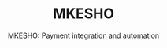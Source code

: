 ---
layout: project
tags: [Payments]
thumbnail: "showcase_mkesho.jpg"
description: "MKESHO is a mobile finance product that enables bank clients to save and borrow from their feature phones."
subtitle: "MKESHO: Payment integration and automation"
title:  "MKESHO"
slides:
- mkesho1.jpg
- mkesho2.jpg
- mkesho3.jpg
client: Equity Bank
tasks: Payment Integration
project_url: http://ke.equitybankgroup.com/business/products/ways-to-bank/mobile-banking/m-kesho
challenge: MPESA was a blessing to kenyans and kenyan businesses. Soon enough it became an alternative defacto currency that had out grown its initial peer to peer vision. Equity bank required automation of MPESA functionalities in the absence of an MPESA API. 
goals:
- Automate the disbursements and deposits of MPESA in the absence API integration
- Integrate payment transaction to the core banking system
- Deploy loan and savings services via a SIM toolkit application with Safaricom
solution: Project "Ambata" (translated to "connect") was born with the need to innovate and do the impossible. Connect to safaricom and automate trasncation swithout an API. Because MPESA APIs were non existant at the time, we used existing MPESA portal. Using web robots or web drivers, we accurately and securly replicaed the web process to automate and integrate disbursements to and from the core banking system
results: We were able for the first time ever to handle over 2000 MPESA disbursements transactions per minute, from approximately 1000 every hour at best. MKESHO was ground breaking in ushering in numerous bank/mobile products and opeing up MPESA to teh business community in kenya. It opened up the peer to business industry for MPESA 
testimonial: Having tried a number of major software companies in the region, to our surprise, it was a member of the zegetech team that cracked this enormous challenge that put Equity bank on the map as a mobile focused and innovative brand. We were first to market and we loved it.
testifier_image: profile-karobia.jpg
testifier_name: Eric Karobia
testifier_role: Projects and Innovations @ Equity Bank
---